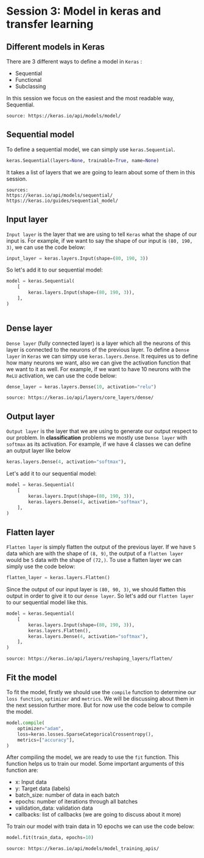# Session 3: Model in keras and transfer learning

## Different models in Keras

There are 3 different ways to define a model in `Keras` :

* Sequential
* Functional
* Subclassing

In this session we focus on the easiest and the most readable way, Sequential.

```{note}
source: https://keras.io/api/models/model/
```

## Sequential model

To define a sequential model, we can simply use `keras.Sequential`.

```python
keras.Sequential(layers=None, trainable=True, name=None)
```

It takes a list of layers that we are going to learn about some of them in this
session.

```{note}
sources:
https://keras.io/api/models/sequential/
https://keras.io/guides/sequential_model/
```

## Input layer

`Input layer` is the layer that we are using
to tell `Keras` what the shape of our input is.
For example, if we want to say the shape of our input is `(80, 190, 3)`, we can
use the code below:

```python
input_layer = keras.layers.Input(shape=(80, 190, 3))
```

So let's add it to our sequential model: 

```python
model = keras.Sequential(
    [
        keras.layers.Input(shape=(80, 190, 3)),
    ],
)
```

```{note}

```

## Dense layer

`Dense layer` (fully connected layer) is a layer which
all the neurons of this layer is connected to the neurons
of the previous layer.
To define a `Dense layer` in `Keras` we can simpy use
`keras.layers.Dense`.
It requires us to define how many neurons we want, also
we can give the activation function that we want to it as well.
For example, if we want to have 10 neurons with the `ReLU` activation,
we can use the code below:

```python
dense_layer = keras.layers.Dense(10, activation="relu")
```

```{note}
source: https://keras.io/api/layers/core_layers/dense/ 
```

## Output layer

`Output layer` is the layer that we are using to generate
our output respect to our problem.
In **classification** problems we mostly use
`Dense layer` with `softmax` as its activation.
For example, if we have 4 classes we can define an output layer like below

```python
keras.layers.Dense(4, activation="softmax"),
```

Let's add it to our sequential model:

```python
model = keras.Sequential(
    [
        keras.layers.Input(shape=(80, 190, 3)),
        keras.layers.Dense(4, activation="softmax"),
    ],
)
```

## Flatten layer

`Flatten layer` is simply flatten the output of the previous layer. 
If we have `5` data which are with the shape of `(8, 9)`, the output
of a `flatten layer` would be `5` data with the shape of `(72,)`.
To use a flatten layer we can simply use the code below:

```python
flatten_layer = keras.layers.Flatten()
```

Since the output of our input layer is `(80, 90, 3)`, we should flatten
this output in order to give it to our `dense layer`.
So let's add our `flatten layer` to our sequential model like this.

```python
model = keras.Sequential(
    [
        keras.layers.Input(shape=(80, 190, 3)),
        keras.layers.Flatten(),
        keras.layers.Dense(4, activation="softmax"),
    ],
)
```

```{note}
source: https://keras.io/api/layers/reshaping_layers/flatten/ 
```

## Fit the model

To fit the model, firstly we should use the `compile` function to determine our
`loss function`, `optimizer` and `metrics`.
We will be discussing about them in the next session further more.
But for now use the code below to compile the model.

```python
model.compile(
    optimizer="adam",
    loss=keras.losses.SparseCategoricalCrossentropy(),
    metrics=["accuracy"],
)
```

After compiling the model, we are ready to use the `fit` function.
This function helps us to train our model.
Some important arguments of this function are:

* x: Input data
* y: Target data (labels)
* batch_size: number of data in each batch
* epochs: number of iterations through all batches
* validation_data: validation data
* callbacks: list of callbacks (we are going to discuss about it more)

To train our model with train data in 10 epochs we can use the code below:

```python
model.fit(train_data, epochs=10)
```

```{note}
source: https://keras.io/api/models/model_training_apis/
```